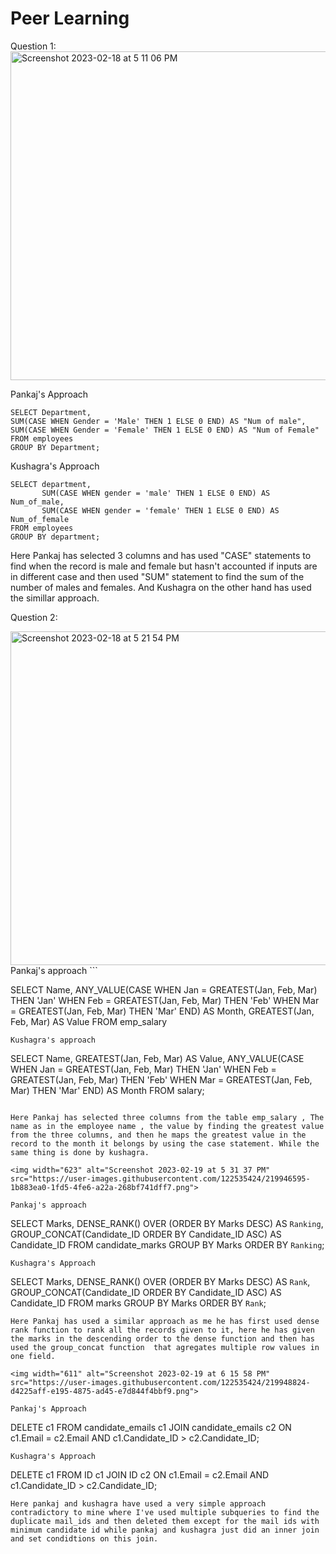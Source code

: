 # Peer Learning

Question 1: 
<img width="526" alt="Screenshot 2023-02-18 at 5 11 06 PM" src="https://user-images.githubusercontent.com/122535424/219862002-93b5bab4-93c3-4bf7-8ecc-b6f813b4ce0d.png">

Pankaj's Approach
```
SELECT Department,
SUM(CASE WHEN Gender = 'Male' THEN 1 ELSE 0 END) AS "Num of male",
SUM(CASE WHEN Gender = 'Female' THEN 1 ELSE 0 END) AS "Num of Female"
FROM employees
GROUP BY Department;
```
Kushagra's Approach
```
SELECT department, 
       SUM(CASE WHEN gender = 'male' THEN 1 ELSE 0 END) AS Num_of_male, 
       SUM(CASE WHEN gender = 'female' THEN 1 ELSE 0 END) AS Num_of_female
FROM employees
GROUP BY department;
```


Here Pankaj has selected 3 columns and has used "CASE" statements to find when the record is male and female but hasn't accounted if inputs are in different case and then used "SUM" statement to find the sum of the number of males and females. And Kushagra on the other hand has used the simillar approach.

Question 2:

<img width="534" alt="Screenshot 2023-02-18 at 5 21 54 PM" src="https://user-images.githubusercontent.com/122535424/219864153-471bd813-e0ca-4a46-9d69-5743cf60c412.png">
Pankaj's approach
```

SELECT Name, 
  ANY_VALUE(CASE 
    WHEN Jan = GREATEST(Jan, Feb, Mar) THEN 'Jan'
    WHEN Feb = GREATEST(Jan, Feb, Mar) THEN 'Feb'
    WHEN Mar = GREATEST(Jan, Feb, Mar) THEN 'Mar'
  END) AS Month,
  GREATEST(Jan, Feb, Mar) AS Value
FROM emp_salary

```
Kushagra's approach
```

SELECT Name,
GREATEST(Jan, Feb, Mar) AS Value,
ANY_VALUE(CASE
  WHEN Jan = GREATEST(Jan, Feb, Mar) THEN 'Jan'
  WHEN Feb = GREATEST(Jan, Feb, Mar) THEN 'Feb'
  WHEN Mar = GREATEST(Jan, Feb, Mar) THEN 'Mar'
  END) AS Month
FROM salary;

```

Here Pankaj has selected three columns from the table emp_salary , The name as in the employee name , the value by finding the greatest value from the three columns, and then he maps the greatest value in the record to the month it belongs by using the case statement. While the same thing is done by kushagra. 

<img width="623" alt="Screenshot 2023-02-19 at 5 31 37 PM" src="https://user-images.githubusercontent.com/122535424/219946595-1b883ea0-1fd5-4fe6-a22a-268bf741dff7.png">

Pankaj's approach
```
SELECT Marks, 
       DENSE_RANK() OVER (ORDER BY Marks DESC) AS `Ranking`, 
       GROUP_CONCAT(Candidate_ID ORDER BY Candidate_ID ASC) AS Candidate_ID
FROM candidate_marks
GROUP BY Marks
ORDER BY `Ranking`;
```
Kushagra's Approach
```
SELECT Marks,
DENSE_RANK() OVER (ORDER BY Marks DESC) AS `Rank`,
GROUP_CONCAT(Candidate_ID ORDER BY Candidate_ID ASC) AS
Candidate_ID
FROM marks
GROUP BY Marks
ORDER BY `Rank`;

```
Here Pankaj has used a similar approach as me he has first used dense rank function to rank all the records given to it, here he has given the marks in the descending order to the dense function and then has used the group_concat function  that agregates multiple row values in one field.

<img width="611" alt="Screenshot 2023-02-19 at 6 15 58 PM" src="https://user-images.githubusercontent.com/122535424/219948824-d4225aff-e195-4875-ad45-e7d844f4bbf9.png">

Pankaj's Approach

```
DELETE c1
FROM candidate_emails c1
JOIN candidate_emails c2
ON c1.Email = c2.Email AND c1.Candidate_ID > c2.Candidate_ID;
```
Kushagra's Approach
```
DELETE c1
FROM ID c1
JOIN ID c2
ON c1.Email = c2.Email AND c1.Candidate_ID > c2.Candidate_ID;

```
Here pankaj and kushagra have used a very simple approach contradictory to mine where I've used multiple subqueries to find the duplicate mail_ids and then deleted them except for the mail ids with minimum candidate id while pankaj and kushagra just did an inner join and set condidtions on this join.


